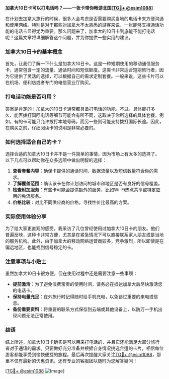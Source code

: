 **加拿大10日卡可以打电话吗？——一张卡带你畅游北国[[TG💪+ @esim1088](https://t.me/s/esim1088)]**

在计划去加拿大旅行的时候，很多人会考虑是否需要购买当地的电话卡来方便沟通和使用网络。特别是对于那些对加拿大不太熟悉的游客来说，一张能够支持通话功能的电话卡显得尤为重要。那么问题来了，加拿大的10日卡到底能不能打电话呢？这篇文章将详细解答这个问题，并为你提供一些实用的建议。

### 加拿大10日卡的基本概念

首先，让我们了解一下什么是加拿大10日卡。这是一种短期使用的移动通信服务卡，通常包含一定的流量、通话时间和短信额度。这类卡非常适合短期旅行者，因为它提供了灵活的选择，可以根据自己的需求定制套餐。一般来说，这些卡片可以在机场、便利店或者专门的电信营业厅购买。

### 打电话功能是否可用？

答案是肯定的！加拿大的10日卡通常都具备打电话的功能。不过，具体能打多久、能否拨打国际电话等细节可能会有所不同，这取决于你所选择的具体套餐。例如，有的卡可能只允许拨打本地号码，而另一些则可能支持拨打国际长途。因此，在购买之前，仔细阅读卡的说明是非常必要的。

### 如何选择适合自己的卡？

选择合适的加拿大10日卡并不是一件简单的事情，因为市场上有太多的选择了。以下几点可以帮助你在众多选项中做出明智的选择：

1. **查看套餐内容**：确保卡提供的通话时间、数据流量以及短信数量符合你的需求。
2. **了解覆盖范围**：确认该卡在你计划访问的城市和地区是否有良好的信号覆盖。
3. **检查附加服务**：有些卡可能会提供额外的服务，比如Wi-Fi热点共享或特定应用的免流服务。
4. **价格比较**：对比不同供应商的价格，寻找性价比最高的方案。

### 实际使用体验分享

为了给大家更直观的感受，我采访了几位曾经使用过加拿大10日卡的朋友。他们普遍反映，这种卡非常方便，尤其是在紧急情况下可以直接联系家人朋友或是当地的服务机构。此外，由于加拿大的移动网络运营商较多，竞争激烈，所以即使是在偏远地区，也能找到信号稳定的卡。

### 注意事项与小贴士

虽然加拿大10日卡很方便，但在使用过程中还是需要注意一些事项：

- **提前激活**：为了避免浪费宝贵的使用时间，请务必在抵达加拿大后尽快激活您的电话卡。
- **保持电量充足**：在外旅行时记得随时给手机充电，以免错过重要的来电或信息。
- **备份重要资料**：将重要的联系方式保存到云端或其他设备上，以防万一手机出现问题无法正常使用。

### 结语

综上所述，加拿大10日卡确实是可以用来打电话的，并且它还能满足大部分旅行者对于通讯的需求。只要做好充分准备并根据自身情况挑选合适的卡片，相信每位游客都能享受到愉快便捷的旅程。最后再次提醒大家关注[TG💪+ @esim1088](https://t.me/s/esim1088)，那里不仅有最新的优惠资讯，还有专业的客服团队随时为您解答疑问！

[[TG💪+ @esim1088](https://t.me/s/esim1088) ![Image](https://i.postimg.cc/4NQfJmqS/Snipaste-2025-05-13-00-14-12.png)]